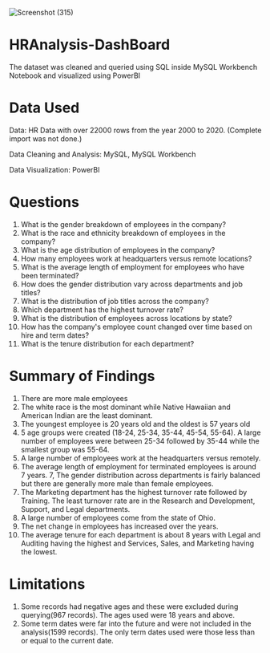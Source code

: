 ![Screenshot (315)](https://github.com/m-ark-85/HR-Dashboard-MySQL-PowerBI/assets/98227918/9d692368-162b-4551-a014-89d1f1d80bbf)

# HRAnalysis-DashBoard
The dataset was cleaned and queried using SQL inside MySQL Workbench Notebook and visualized using PowerBI
# Data Used
Data: HR Data with over 22000 rows from the year 2000 to 2020.
(Complete import was not done.)

Data Cleaning and Analysis: MySQL, MySQL Workbench

Data Visualization: PowerBI
# Questions
1. What is the gender breakdown of employees in the company?
2. What is the race and ethnicity breakdown of employees in the company?
3. What is the age distribution of employees in the company?
4. How many employees work at headquarters versus remote locations?
5. What is the average length of employment for employees who have been terminated?
6. How does the gender distribution vary across departments and job titles?
7. What is the distribution of job titles across the company?
8. Which department has the highest turnover rate?
9. What is the distribution of employees across locations by state?
10. How has the company's employee count changed over time based on hire and term dates?
11. What is the tenure distribution for each department?

# Summary of Findings
1. There are more male employees
2. The white race is the most dominant while Native Hawaiian and American Indian are the least dominant.
3. The youngest employee is 20 years old and the oldest is 57 years old
4. 5 age groups were created (18-24, 25-34, 35-44, 45-54, 55-64). A large number of employees were between 25-34 followed by 35-44 while the smallest group was 55-64.
5. A large number of employees work at the headquarters versus remotely.
6. The average length of employment for terminated employees is around 7 years.
7, The gender distribution across departments is fairly balanced but there are generally more male than female employees.
8. The Marketing department has the highest turnover rate followed by Training. The least turnover rate are in the Research and Development, Support, and Legal departments.
9. A large number of employees come from the state of Ohio.
10. The net change in employees has increased over the years.
11. The average tenure for each department is about 8 years with Legal and Auditing having the highest and Services, Sales, and Marketing having the lowest.

# Limitations
1. Some records had negative ages and these were excluded during querying(967 records). The ages used were 18 years and above.
2. Some term dates were far into the future and were not included in the analysis(1599 records). The only term dates used were those less than or equal to the current date.
